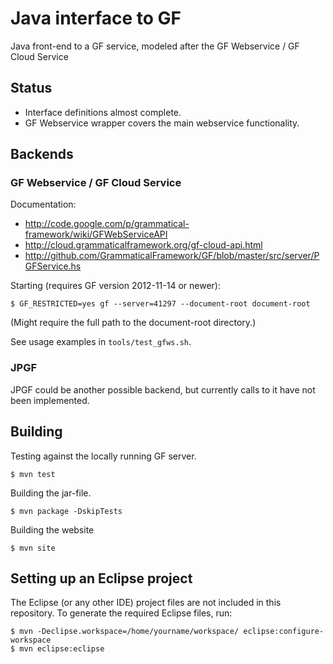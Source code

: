 Java interface to GF
====================

Java front-end to a GF service, modeled after the GF Webservice / GF Cloud Service

Status
------

  - Interface definitions almost complete.
  - GF Webservice wrapper covers the main webservice functionality.


Backends
--------

### GF Webservice / GF Cloud Service

Documentation:

  - http://code.google.com/p/grammatical-framework/wiki/GFWebServiceAPI
  - http://cloud.grammaticalframework.org/gf-cloud-api.html
  - http://github.com/GrammaticalFramework/GF/blob/master/src/server/PGFService.hs

Starting (requires GF version 2012-11-14 or newer):

	$ GF_RESTRICTED=yes gf --server=41297 --document-root document-root

(Might require the full path to the document-root directory.)

See usage examples in `tools/test_gfws.sh`.

### JPGF

JPGF could be another possible backend, but currently calls to it have
not been implemented.

Building
--------

Testing against the locally running GF server.

	$ mvn test

Building the jar-file.

	$ mvn package -DskipTests

Building the website

	$ mvn site


Setting up an Eclipse project
-----------------------------

The Eclipse (or any other IDE) project files are not included in
this repository. To generate the required Eclipse files, run:

	$ mvn -Declipse.workspace=/home/yourname/workspace/ eclipse:configure-workspace
	$ mvn eclipse:eclipse
